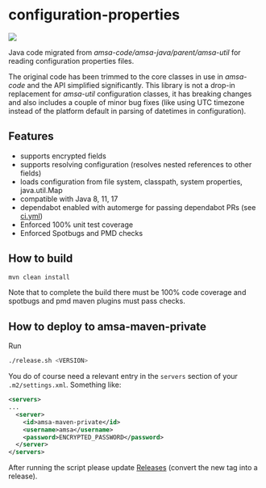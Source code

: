 # configuration-properties
<a href="https://github.com/amsa-code/configuration-properties/actions/workflows/ci.yml"><img src="https://github.com/amsa-code/configuration-properties/actions/workflows/ci.yml/badge.svg"/></a><br/>

Java code migrated from *amsa-code/amsa-java/parent/amsa-util* for reading configuration properties files.

The original code has been trimmed to the core classes in use in *amsa-code* and the API simplified significantly. This library is not a drop-in replacement for *amsa-util* configuration classes, it has breaking changes and also includes a couple of minor bug fixes (like using UTC timezone instead of the platform default in parsing of datetimes in configuration).

## Features
* supports encrypted fields
* supports resolving configuration (resolves nested references to other fields)
* loads configuration from file system, classpath, system properties, java.util.Map
* compatible with Java 8, 11, 17
* dependabot enabled with automerge for passing dependabot PRs (see [ci.yml](.github/workflows/ci.yml))
* Enforced 100% unit test coverage
* Enforced Spotbugs and PMD checks

## How to build
```bash
mvn clean install
```

Note that to complete the build there must be 100% code coverage and spotbugs and pmd maven plugins must pass checks.

## How to deploy to amsa-maven-private

Run 
```bash
./release.sh <VERSION>
```
You do of course need a relevant entry in the `servers` section of your `.m2/settings.xml`. Something like:

```xml
<servers>
...
  <server>
    <id>amsa-maven-private</id>
    <username>amsa</username>
    <password>ENCRYPTED_PASSWORD</password>
  </server>
</servers>
```
After running the script please update [Releases](../../releases) (convert the new tag into a release).


 
